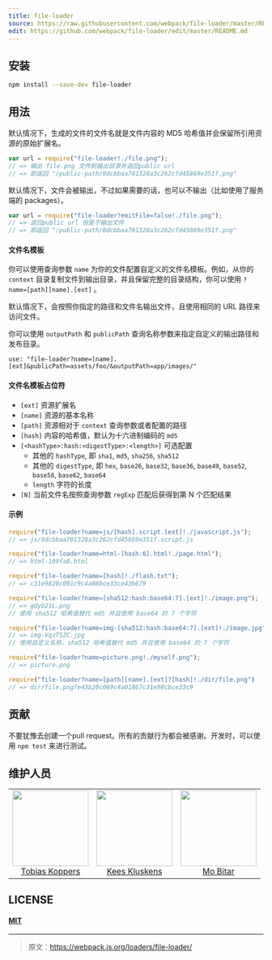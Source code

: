 ```yaml
---
title: file-loader
source: https://raw.githubusercontent.com/webpack/file-loader/master/README.md
edit: https://github.com/webpack/file-loader/edit/master/README.md
---
```

## 安装

```bash
npm install --save-dev file-loader
```

## 用法

默认情况下，生成的文件的文件名就是文件内容的 MD5 哈希值并会保留所引用资源的原始扩展名。

``` javascript
var url = require("file-loader!./file.png");
// => 输出 file.png 文件到输出目录并返回public url
// => 即返回 "/public-path/0dcbbaa701328a3c262cfd45869e351f.png"
```

默认情况下，文件会被输出，不过如果需要的话，也可以不输出（比如使用了服务端的 packages）。

``` javascript
var url = require("file-loader?emitFile=false!./file.png");
// => 返回public url 但是不输出文件
// => 即返回 "/public-path/0dcbbaa701328a3c262cfd45869e351f.png"
```

#### 文件名模板

你可以使用查询参数 `name` 为你的文件配置自定义的文件名模板。例如，从你的 `context` 目录复制文件到输出目录，并且保留完整的目录结构，你可以使用 `?name=[path][name].[ext]` 。

默认情况下，会按照你指定的路径和文件名输出文件，且使用相同的 URL 路径来访问文件。

你可以使用 `outputPath` 和 `publicPath` 查询名称参数来指定自定义的输出路径和发布目录。

```
use: "file-loader?name=[name].[ext]&publicPath=assets/foo/&outputPath=app/images/"
```

#### 文件名模板占位符

* `[ext]` 资源扩展名
* `[name]` 资源的基本名称
* `[path]` 资源相对于 `context` 查询参数或者配置的路径
* `[hash]` 内容的哈希值，默认为十六进制编码的 `md5`
* `[<hashType>:hash:<digestType>:<length>]` 可选配置
  * 其他的 `hashType`, 即 `sha1`, `md5`, `sha256`, `sha512`
  * 其他的 `digestType`, 即 `hex`, `base26`, `base32`, `base36`, `base49`, `base52`, `base58`, `base62`, `base64`
  * `length` 字符的长度
* `[N]` 当前文件名按照查询参数 `regExp` 匹配后获得到第 N 个匹配结果
#### 示例

``` javascript
require("file-loader?name=js/[hash].script.[ext]!./javascript.js");
// => js/0dcbbaa701328a3c262cfd45869e351f.script.js

require("file-loader?name=html-[hash:6].html!./page.html");
// => html-109fa8.html

require("file-loader?name=[hash]!./flash.txt");
// => c31e9820c001c9c4a86bce33ce43b679

require("file-loader?name=[sha512:hash:base64:7].[ext]!./image.png");
// => gdyb21L.png
// 使用 sha512 哈希值替代 md5 并且使用 base64 的 7 个字符

require("file-loader?name=img-[sha512:hash:base64:7].[ext]!./image.jpg");
// => img-VqzT5ZC.jpg
// 使用自定义名称，sha512 哈希值替代 md5 并且使用 base64 的 7 个字符

require("file-loader?name=picture.png!./myself.png");
// => picture.png

require("file-loader?name=[path][name].[ext]?[hash]!./dir/file.png")
// => dir/file.png?e43b20c069c4a01867c31e98cbce33c9
```

## 贡献

不要犹豫去创建一个pull request。所有的贡献行为都会被感谢。开发时，可以使用 `npm test` 来进行测试。

## 维护人员

<table>
  <tbody>
    <tr>
      <td align="center">
        <img width="150 height="150"
        src="https://avatars.githubusercontent.com/sokra?v=3">
        <br />
        <a href="https://github.com/">Tobias Koppers</a>
      </td>
      <td align="center">
        <img width="150 height="150"
        src="https://avatars.githubusercontent.com/SpaceK33z?v=3">
        <br />
        <a href="https://github.com/">Kees Kluskens</a>
      </td>
      <td align="center">
        <img width="150 height="150"
        src="https://avatars.githubusercontent.com/mobitar?v=3">
        <br />
        <a href="https://github.com/">Mo Bitar</a>
      </td>
    <tr>
  <tbody>
</table>


## LICENSE

#### [MIT](./LICENSE)

[npm]: https://img.shields.io/npm/v/file-loader.svg
[npm-url]: https://npmjs.com/package/file-loader

[node]: https://img.shields.io/node/v/file-loader.svg
[node-url]: https://nodejs.org

[deps]: https://david-dm.org/webpack/file-loader.svg
[deps-url]: https://david-dm.org/webpack/file-loader

[tests]: http://img.shields.io/travis/webpack/file-loader.svg
[tests-url]: https://travis-ci.org/webpack/file-loader

[cover]: https://coveralls.io/repos/github/webpack/file-loader/badge.svg
[cover-url]: https://coveralls.io/github/webpack/file-loader

[chat]: https://badges.gitter.im/webpack/webpack.svg
[chat-url]: https://gitter.im/webpack/webpack

***

> 原文：https://webpack.js.org/loaders/file-loader/